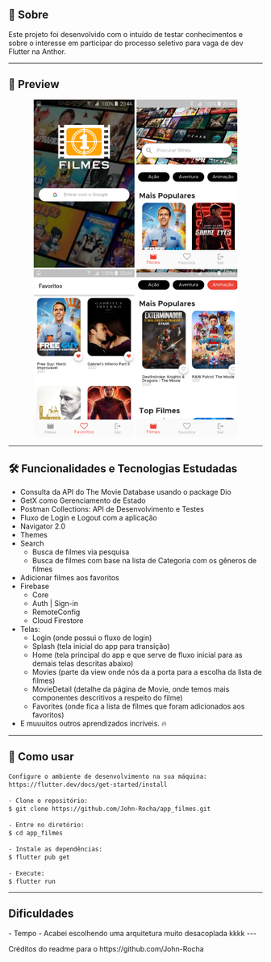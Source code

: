 
<h2>📖 Sobre</h2>

<p>
    Este projeto foi desenvolvido com o intuído de testar conhecimentos e sobre o interesse em participar do processo seletivo para vaga de dev Flutter na Anthor.
</p>


---

<h2>📱 Preview</h2>

   <p align="center">
      <img src=".github/print1.png" width="200" alt="Tela de Login">
      <img src=".github/print2.png" width="200" alt="Tela principal de Filmes">
      <img src=".github/print3.png" width="200" alt="Favoritos">
      <img src=".github/print4.png" width="200" alt="Filmes mais assistidos">
   </p>

---   

<h2>🛠️ Funcionalidades e Tecnologias Estudadas</h2>

- Consulta da API do The Movie Database usando o package Dio
- GetX como Gerenciamento de Estado
- Postman Collections: API de Desenvolvimento e Testes
- Fluxo de Login e Logout com a aplicação
- Navigator 2.0
- Themes
- Search
  - Busca de filmes via pesquisa
  - Busca de filmes com base na lista de Categoria com os gêneros de filmes
- Adicionar filmes aos favoritos
- Firebase
  - Core
  - Auth | Sign-in
  - RemoteConfig
  - Cloud Firestore
- Telas: 
  - Login (onde possui o fluxo de login)
  - Splash (tela inicial do app para transição)
  - Home (tela principal do app e que serve de fluxo inicial para as demais telas descritas abaixo)
  - Movies (parte da view onde nós da a porta para a escolha da lista de filmes)
  - MovieDetail (detalhe da página de Movie, onde temos mais componentes descritivos a respeito do filme)
  - Favorites (onde fica a lista de filmes que foram adicionados aos favoritos)
- E muuuitos outros aprendizados incríveis. 🔥
   </p>


---

<h2>🤔 Como usar</h2>

   ```
   Configure o ambiente de desenvolvimento na sua máquina:
   https://flutter.dev/docs/get-started/install

   - Clone o repositório:
   $ git clone https://github.com/John-Rocha/app_filmes.git

   - Entre no diretório:
   $ cd app_filmes

   - Instale as dependências:
   $ flutter pub get

   - Execute:
   $ flutter run
   ```

---

<h2>Dificuldades</h2>
- Tempo
- Acabei escolhendo uma arquitetura muito desacoplada kkkk
   ---
   <p>Créditos do readme para o https://github.com/John-Rocha